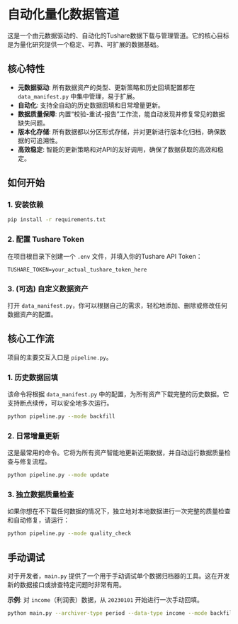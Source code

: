 # 自动化量化数据管道

这是一个由元数据驱动的、自动化的Tushare数据下载与管理管道。它的核心目标是为量化研究提供一个稳定、可靠、可扩展的数据基础。

## 核心特性

- **元数据驱动**: 所有数据资产的类型、更新策略和历史回填配置都在 `data_manifest.py` 中集中管理，易于扩展。
- **自动化**: 支持全自动的历史数据回填和日常增量更新。
- **数据质量保障**: 内置“校验-重试-报告”工作流，能自动发现并修复常见的数据缺失问题。
- **版本化存储**: 所有数据都以分区形式存储，并对更新进行版本化归档，确保数据的可追溯性。
- **高效稳定**: 智能的更新策略和对API的友好调用，确保了数据获取的高效和稳定。

## 如何开始

### 1. 安装依赖

```bash
pip install -r requirements.txt
```

### 2. 配置 Tushare Token

在项目根目录下创建一个 `.env` 文件，并填入你的Tushare API Token：

```
TUSHARE_TOKEN=your_actual_tushare_token_here
```

### 3. (可选) 自定义数据资产

打开 `data_manifest.py`，你可以根据自己的需求，轻松地添加、删除或修改任何数据资产的配置。

## 核心工作流

项目的主要交互入口是 `pipeline.py`。

### 1. 历史数据回填

该命令将根据 `data_manifest.py` 中的配置，为所有资产下载完整的历史数据。它支持断点续传，可以安全地多次运行。

```bash
python pipeline.py --mode backfill
```

### 2. 日常增量更新

这是最常用的命令。它将为所有资产智能地更新近期数据，并自动运行数据质量检查与修复流程。

```bash
python pipeline.py --mode update
```

### 3. 独立数据质量检查

如果你想在不下载任何数据的情况下，独立地对本地数据进行一次完整的质量检查和自动修复，请运行：

```bash
python pipeline.py --mode quality_check
```

## 手动调试

对于开发者，`main.py` 提供了一个用于手动调试单个数据归档器的工具。这在开发新的数据接口或排查特定问题时非常有用。

**示例**: 对 `income`（利润表）数据，从 `20230101` 开始进行一次手动回填。

```bash
python main.py --archiver-type period --data-type income --mode backfill --start-date 20230101
```







